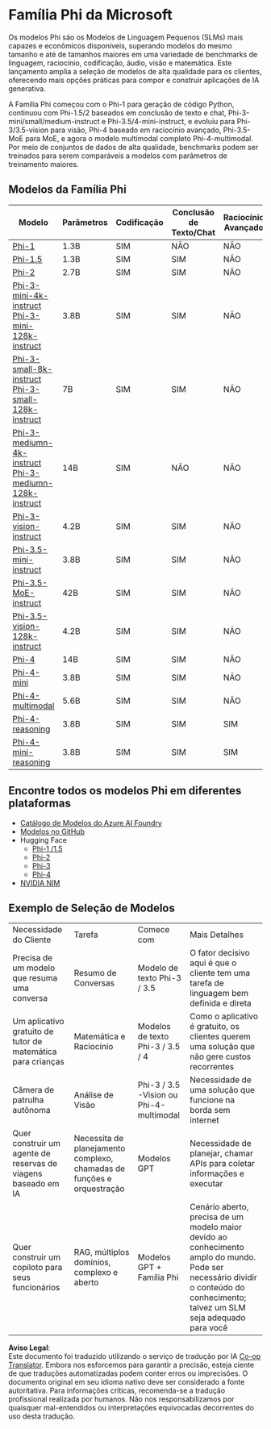 <!--
CO_OP_TRANSLATOR_METADATA:
{
  "original_hash": "8ef41b679d85adc42be3e0cbee97f7f1",
  "translation_date": "2025-07-18T21:26:57+00:00",
  "source_file": "md/01.Introduction/01/01.PhiFamily.md",
  "language_code": "br"
}
-->
# Família Phi da Microsoft

Os modelos Phi são os Modelos de Linguagem Pequenos (SLMs) mais capazes e econômicos disponíveis, superando modelos do mesmo tamanho e até de tamanhos maiores em uma variedade de benchmarks de linguagem, raciocínio, codificação, áudio, visão e matemática. Este lançamento amplia a seleção de modelos de alta qualidade para os clientes, oferecendo mais opções práticas para compor e construir aplicações de IA generativa.

A Família Phi começou com o Phi-1 para geração de código Python, continuou com Phi-1.5/2 baseados em conclusão de texto e chat, Phi-3-mini/small/medium-instruct e Phi-3.5/4-mini-instruct, e evoluiu para Phi-3/3.5-vision para visão, Phi-4 baseado em raciocínio avançado, Phi-3.5-MoE para MoE, e agora o modelo multimodal completo Phi-4-multimodal. Por meio de conjuntos de dados de alta qualidade, benchmarks podem ser treinados para serem comparáveis a modelos com parâmetros de treinamento maiores.

## Modelos da Família Phi

<div style="font-size:8px">

| Modelo |Parâmetros|Codificação|Conclusão de Texto/Chat|Raciocínio Avançado| Visão | Áudio | MoE |
| - | -  | - | - |- |- |- |- |
|[Phi-1](https://huggingface.co/microsoft/phi-1)|1.3B| SIM| NÃO | NÃO |NÃO |NÃO |NÃO |
|[Phi-1.5](https://huggingface.co/microsoft/phi-1_5)|1.3B| SIM|SIM| NÃO |NÃO |NÃO |NÃO |
|[Phi-2](https://huggingface.co/microsoft/phi-1_5)|2.7B| SIM|SIM| NÃO |NÃO |NÃO |NÃO |
|[Phi-3-mini-4k-instruct](https://huggingface.co/microsoft/Phi-3-mini-4k-instruct)<br/>[Phi-3-mini-128k-instruct](https://huggingface.co/microsoft/Phi-3-mini-128k-instruct)|3.8B| SIM|SIM| NÃO |NÃO |NÃO |NÃO |
|[Phi-3-small-8k-instruct](https://huggingface.co/microsoft/Phi-3-small-8k-instruct)<br/>[Phi-3-small-128k-instruct](https://huggingface.co/microsoft/Phi-3-small-128k-instruct)<br/>|7B| SIM|SIM| NÃO |NÃO |NÃO |NÃO |
|[Phi-3-mediumn-4k-instruct](https://huggingface.co/microsoft/Phi-3-medium-4k-instruct)<br>[Phi-3-mediumn-128k-instruct](https://huggingface.co/microsoft/Phi-3-medium-128k-instruct)|14B|SIM|NÃO| NÃO |NÃO |NÃO |NÃO |
|[Phi-3-vision-instruct](https://huggingface.co/microsoft/Phi-3-vision-128k-instruct)|4.2B|SIM|SIM|NÃO |NÃO |NÃO |NÃO |
|[Phi-3.5-mini-instruct](https://huggingface.co/microsoft/Phi-3.5-mini-instruct)|3.8B|SIM|SIM| NÃO |NÃO |NÃO |NÃO |
|[Phi-3.5-MoE-instruct](https://huggingface.co/microsoft/Phi-3.5-MoE-instruct)|42B|SIM|SIM| NÃO |NÃO |NÃO |SIM |
|[Phi-3.5-vision-128k-instruct](https://huggingface.co/microsoft/Phi-3.5-vision-instruct)|4.2B|SIM|SIM| NÃO |SIM |NÃO |NÃO |
|[Phi-4](https://huggingface.co/microsoft/phi-4)|14B|SIM|SIM| NÃO |NÃO |NÃO |NÃO |
|[Phi-4-mini](https://huggingface.co/microsoft/Phi-4-mini-instruct)|3.8B|SIM|SIM| NÃO |NÃO |NÃO |NÃO |
|[Phi-4-multimodal](https://huggingface.co/microsoft/Phi-4-multimodal-instruct)|5.6B|SIM|SIM| NÃO |SIM |SIM |NÃO |
|[Phi-4-reasoning](https://huggingface.co/microsoft/Phi-4-reasoning)|3.8B|SIM|SIM| SIM |NÃO |NÃO |NÃO |
|[Phi-4-mini-reasoning](https://huggingface.co/microsoft/Phi-4-mini-reasoning)|3.8B|SIM|SIM| SIM |NÃO |NÃO |NÃO |

</div>

## **Encontre todos os modelos Phi em diferentes plataformas**

- [Catálogo de Modelos do Azure AI Foundry](https://ai.azure.com/explore/models?selectedCollection=phi)
- [Modelos no GitHub](https://github.com/marketplace?query=Phi&type=models)
- Hugging Face
  - [Phi-1 /1.5](https://huggingface.co/collections/microsoft/phi-1-6626e29134744e94e222d572)
  - [Phi-2](https://huggingface.co/microsoft/phi-2)
  - [Phi-3](https://huggingface.co/collections/microsoft/phi-3-6626e15e9585a200d2d761e3)
  - [Phi-4](https://huggingface.co/collections/microsoft/phi-4-677e9380e514feb5577a40e4) 
- [NVIDIA NIM](https://build.nvidia.com/search?q=Phi)

## Exemplo de Seleção de Modelos

| | | | |
|-|-|-|-|
|Necessidade do Cliente|Tarefa|Comece com|Mais Detalhes|
|Precisa de um modelo que resuma uma conversa|Resumo de Conversas|Modelo de texto Phi-3 / 3.5|O fator decisivo aqui é que o cliente tem uma tarefa de linguagem bem definida e direta|
|Um aplicativo gratuito de tutor de matemática para crianças|Matemática e Raciocínio|Modelos de texto Phi-3 / 3.5 / 4|Como o aplicativo é gratuito, os clientes querem uma solução que não gere custos recorrentes|
|Câmera de patrulha autônoma|Análise de Visão|Phi-3 / 3.5 -Vision ou Phi-4-multimodal|Necessidade de uma solução que funcione na borda sem internet|
|Quer construir um agente de reservas de viagens baseado em IA|Necessita de planejamento complexo, chamadas de funções e orquestração|Modelos GPT|Necessidade de planejar, chamar APIs para coletar informações e executar|
|Quer construir um copiloto para seus funcionários|RAG, múltiplos domínios, complexo e aberto|Modelos GPT + Família Phi|Cenário aberto, precisa de um modelo maior devido ao conhecimento amplo do mundo. Pode ser necessário dividir o conteúdo do conhecimento; talvez um SLM seja adequado para você|

**Aviso Legal**:  
Este documento foi traduzido utilizando o serviço de tradução por IA [Co-op Translator](https://github.com/Azure/co-op-translator). Embora nos esforcemos para garantir a precisão, esteja ciente de que traduções automatizadas podem conter erros ou imprecisões. O documento original em seu idioma nativo deve ser considerado a fonte autoritativa. Para informações críticas, recomenda-se a tradução profissional realizada por humanos. Não nos responsabilizamos por quaisquer mal-entendidos ou interpretações equivocadas decorrentes do uso desta tradução.